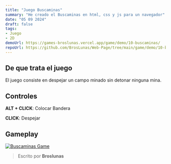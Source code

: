 ```yaml
---
title: "Juego Buscaminas"
summary: "He creado el Buscaminas en html, css y js para un navegador"
date: "05 09 2024"
draft: false
tags:
- Juego
- 2D
demoUrl: https://games-broslunas.vercel.app/game/demo/10-buscaminas/
repoUrl: https://github.com/BrosLunas/Web-Page/tree/main/game/demo/10-buscaminas/
---
```


## De que trata el juego
El juego consiste en despejar un campo minado sin detonar ninguna mina.

## Controles
**ALT + CLICK**: Colocar Bandera

**CLICK**: Despejar

## Gameplay
[![Buscaminas Game](/img/games/buscaminas.png)](/video/gameplay/buscaminas.mp4)

> Escrito por **Broslunas**